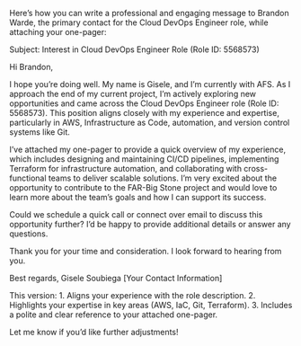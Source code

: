 Here’s how you can write a professional and engaging message to Brandon Warde, the primary contact for the Cloud DevOps Engineer role, while attaching your one-pager:

Subject: Interest in Cloud DevOps Engineer Role (Role ID: 5568573)

Hi Brandon,

I hope you’re doing well. My name is Gisele, and I’m currently with AFS. As I approach the end of my current project, I’m actively exploring new opportunities and came across the Cloud DevOps Engineer role (Role ID: 5568573). This position aligns closely with my experience and expertise, particularly in AWS, Infrastructure as Code, automation, and version control systems like Git.

I’ve attached my one-pager to provide a quick overview of my experience, which includes designing and maintaining CI/CD pipelines, implementing Terraform for infrastructure automation, and collaborating with cross-functional teams to deliver scalable solutions. I’m very excited about the opportunity to contribute to the FAR-Big Stone project and would love to learn more about the team’s goals and how I can support its success.

Could we schedule a quick call or connect over email to discuss this opportunity further? I’d be happy to provide additional details or answer any questions.

Thank you for your time and consideration. I look forward to hearing from you.

Best regards,
Gisele Soubiega
[Your Contact Information]

This version:
	1.	Aligns your experience with the role description.
	2.	Highlights your expertise in key areas (AWS, IaC, Git, Terraform).
	3.	Includes a polite and clear reference to your attached one-pager.

Let me know if you’d like further adjustments!